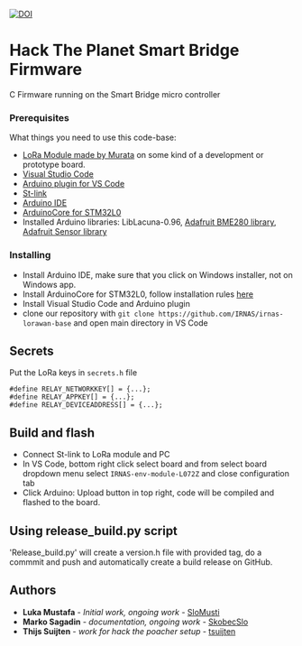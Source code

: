 [![DOI](https://zenodo.org/badge/558434652.svg)](https://zenodo.org/badge/latestdoi/558434652)

# Hack The Planet Smart Bridge Firmware
C Firmware running on the Smart Bridge micro controller

### Prerequisites

What things you need to use this code-base:

* [LoRa Module made by Murata](https://www.murata.com/products/connectivitymodule/lpwa/lora) on some kind of a development or prototype board.
* [Visual Studio Code](https://code.visualstudio.com/)
* [Arduino plugin for VS Code](https://marketplace.visualstudio.com/items?itemName=vsciot-vscode.vscode-arduino)
* [St-link](https://www.st.com/en/development-tools/st-link-v2.html)
* [Arduino IDE](https://www.arduino.cc/en/Main/Software)
* [ArduinoCore for STM32L0](https://github.com/IRNAS/ArduinoCore-stm32l0)
* Installed Arduino libraries: LibLacuna-0.96, [Adafruit BME280 library](https://github.com/adafruit/Adafruit_BME280_Library), [Adafruit Sensor library](https://github.com/adafruit/Adafruit_Sensor)

### Installing

* Install Arduino IDE, make sure that you click on Windows installer, not on Windows app.
* Install ArduinoCore for STM32L0, follow installation rules [here](https://github.com/IRNAS/ArduinoCore-stm32l0)
* Install Visual Studio Code and Arduino plugin 
* clone our repository with `git clone https://github.com/IRNAS/irnas-lorawan-base` and open main directory in VS Code

## Secrets
Put the LoRa keys in `secrets.h` file

    #define RELAY_NETWORKKEY[] = {...};
    #define RELAY_APPKEY[] = {...};
    #define RELAY_DEVICEADDRESS[] = {...};


## Build and flash 

* Connect St-link to LoRa module and PC
* In VS Code, bottom right click select board and from select board dropdown menu select `IRNAS-env-module-L072Z` and close configuration tab
* Click Arduino: Upload button in top right, code will be compiled and flashed to the board.

## Using release_build.py script

'Release_build.py' will create a version.h file with provided tag, do a commmit and push and automatically create a build release on GitHub.

## Authors

* **Luka Mustafa** - *Initial work, ongoing work* - [SloMusti](https://github.com/SloMusti)
* **Marko Sagadin** - *documentation, ongoing work* - [SkobecSlo](https://github.com/SkobecSlo)
* **Thijs Suijten** - *work for hack the poacher setup* - [tsuijten](https://github.com/tsuijten)

